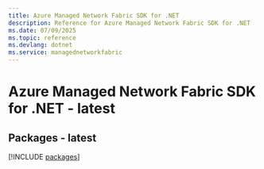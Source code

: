 ```yaml
---
title: Azure Managed Network Fabric SDK for .NET
description: Reference for Azure Managed Network Fabric SDK for .NET
ms.date: 07/09/2025
ms.topic: reference
ms.devlang: dotnet
ms.service: managednetworkfabric
---
```

# Azure Managed Network Fabric SDK for .NET - latest
## Packages - latest
[!INCLUDE [packages](managed-network-fabric-index.md)]